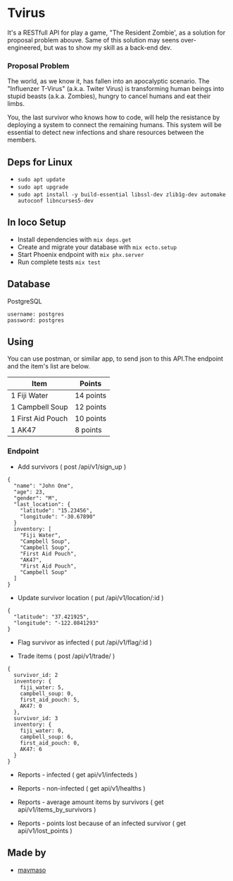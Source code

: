 # Tvirus
 
  It's a RESTfull API for play a game, "The Resident Zombie', as a solution for proposal problem abouve.
  Same of this solution may seens over-engineered, but was to show my skill as a back-end dev.

### Proposal Problem

  The world, as we know it, has fallen into an apocalyptic scenario. The "Influenzer T-Virus" (a.k.a. Twiter Virus) is transforming human beings into stupid beasts (a.k.a. Zombies), hungry to cancel humans and eat their limbs.

  You, the last survivor who knows how to code, will help the resistance by deploying a system to connect the remaining humans. This system will be essential to detect new infections and share resources between the members.

## Deps for Linux

- `sudo apt update`
- `sudo apt upgrade`
- `sudo apt install -y build-essential libssl-dev zlib1g-dev automake autoconf libncurses5-dev`

## In loco Setup

- Install dependencies with `mix deps.get`
- Create and migrate your database with `mix ecto.setup`
- Start Phoenix endpoint with `mix phx.server`
- Run complete tests `mix test`

## Database
  PostgreSQL
  ```
  username: postgres
  password: postgres
  ```

## Using

 You can use postman, or similar app, to send json to this API.The endpoint and the item's list are below.

  | Item              | Points    |
  |-------------------|-----------|
  | 1 Fiji Water      | 14 points |
  | 1 Campbell Soup   | 12 points |
  | 1 First Aid Pouch | 10 points |
  | 1 AK47            |  8 points |

### Endpoint

 - Add survivors ( post /api/v1/sign_up )
  ```
  {
    "name": "John One",
    "age": 23,
    "gender": "M",
    "last_location": {
      "latitude": "15.23456",
      "longitude": "-30.67890"
    }
    inventory: [
      "Fiji Water",
      "Campbell Soup",
      "Campbell Soup",
      "First Aid Pouch",
      "AK47",
      "First Aid Pouch",
      "Campbell Soup"
    ]
  }
  ```

 - Update survivor location ( put /api/v1/location/:id )
  ```
  {
    "latitude": "37.421925",
    "longitude": "-122.0841293"
  }
  ```

 - Flag survivor as infected ( put /api/v1/flag/:id )

 - Trade items ( post /api/v1/trade/ )
  ```
  {
    survivor_id: 2
    inventory: {
      fiji_water: 5,
      campbell_soup: 0,
      first_aid_pouch: 5,
      AK47: 0
    },
    survivor_id: 3
    inventory: {
      fiji_water: 0,
      campbell_soup: 6,
      first_aid_pouch: 0,
      AK47: 6
    }
  }
  ```

 - Reports - infected  ( get api/v1/infecteds )

 - Reports - non-infected ( get api/v1/healths )

 - Reports - average amount items by survivors ( get api/v1/items_by_survivors )

 - Reports - points lost because of an infected survivor ( get api/v1/lost_points )


## Made by

 - [mavmaso](https://github.com/mavmaso)
